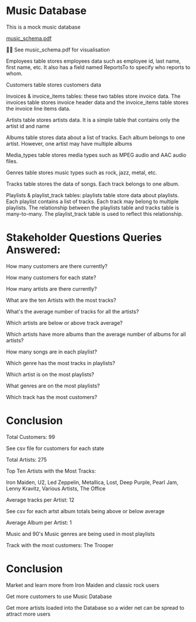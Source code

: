 # Music Database

This is a mock music database

[music_schema.pdf](https://github.com/Ducky-007/MusicData/files/11781959/music_schema.pdf)


☝🏻 See music_schema.pdf for visualisation

Employees table stores employees data such as employee id, last name, first name, etc. It also has a field named ReportsTo to specify who reports to whom.

Customers table stores customers data

Invoices & invoice_items tables: these two tables store invoice data. The invoices table stores invoice header data and the invoice_items table stores the invoice line items data.

Artists table stores artists data. It is a simple table that contains only the artist id and name

Albums table stores data about a list of tracks. Each album belongs to one artist. However, one artist may have multiple albums

Media_types table stores media types such as MPEG audio and AAC audio files.

Genres table stores music types such as rock, jazz, metal, etc.

Tracks table stores the data of songs. Each track belongs to one album.
    
Playlists & playlist_track tables: playlists table store data about playlists. Each playlist contains a list of tracks. Each track may belong to multiple playlists. The relationship between the playlists table and tracks table is many-to-many. The playlist_track table is used to reflect this relationship.

# Stakeholder Questions Queries Answered:

How many customers are there currently?

How many customers for each state?

How many artists are there currently?

What are the ten Artists with the most tracks?

What's the average number of tracks for all the artists?

Which artists are below or above track average?

Which artists have more albums than the average number of albums for all artists?

How many songs are in each playlist?

Which genre has the most tracks in playlists?

Which artist is on the most playlists?

What genres are on the most playlists?

Which track has the most customers?

# Conclusion

Total Customers: 99

See csv file for customers for each state

Total Artists: 275

Top Ten Artists with the Most Tracks:

Iron Maiden,
U2,
Led Zeppelin,
Metallica,
Lost,
Deep Purple,
Pearl Jam,
Lenny Kravitz,
Various Artists,
The Office

Average tracks per Artist: 12

See csv for each artst album totals being above or below average

Average Album per Artist: 1

Music and 90's Music genres are being used in most playlists

Track with the most customers: The Trooper

# Conclusion
Market and learn more from Iron Maiden and classic rock users

Get more customers to use Music Database

Get more artists loaded into the Database so a wider net can be spread to attract more users
